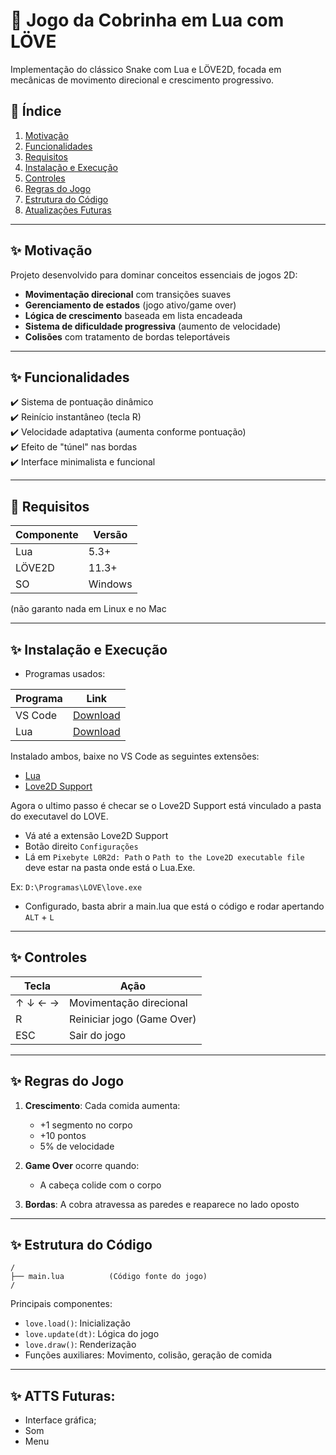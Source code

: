 # 🐍 Jogo da Cobrinha em Lua com LÖVE

Implementação do clássico Snake com Lua e LÖVE2D, focada em mecânicas de movimento direcional e crescimento progressivo.

## 📌 Índice
1. [Motivação](#-motivação)
2. [Funcionalidades](#-funcionalidades)
3. [Requisitos](#-requisitos)
4. [Instalação e Execução](#-instalação-e-execução)
5. [Controles](#-controles)
6. [Regras do Jogo](#-regras-do-jogo)
7. [Estrutura do Código](#-estrutura-do-código)
8. [Atualizações Futuras](#-atts-futuras)

---

## ✨ Motivação
Projeto desenvolvido para dominar conceitos essenciais de jogos 2D:
- **Movimentação direcional** com transições suaves
- **Gerenciamento de estados** (jogo ativo/game over)
- **Lógica de crescimento** baseada em lista encadeada
- **Sistema de dificuldade progressiva** (aumento de velocidade)
- **Colisões** com tratamento de bordas teleportáveis

---

## ✨ Funcionalidades
✔️ Sistema de pontuação dinâmico  
✔️ Reinício instantâneo (tecla R)  
✔️ Velocidade adaptativa (aumenta conforme pontuação)  
✔️ Efeito de "túnel" nas bordas  
✔️ Interface minimalista e funcional  

---

## 🔧 Requisitos
| Componente | Versão |
|------------|--------|
| Lua        | 5.3+   |
| LÖVE2D     | 11.3+  |
| SO         | Windows |
(não garanto nada em Linux e no Mac

---

## ✨ Instalação e Execução

- Programas usados:
  
| Programa        | Link                          |
|--------------|-------------------------------|
|  VS Code  | [Download](https://code.visualstudio.com)   |
|    Lua    | [Download](https://love2d.org/#download)    |

Instalado ambos, baixe no VS Code as seguintes extensões:
  - [Lua](https://marketplace.visualstudio.com/items?itemName=sumneko.lua)
  - [Love2D Support](https://marketplace.visualstudio.com/items?itemName=pixelbyte-studios.pixelbyte-love2d) 

Agora o ultimo passo é checar se o Love2D Support está vinculado a pasta do executavel do LOVE.
  - Vá até a extensão Love2D Support
  - Botão direito `Configurações`
  - Lá em `Pixebyte L0R2d: Path` o `Path to the Love2D executable file` deve estar na pasta onde está o Lua.Exe.
    
Ex: `D:\Programas\LOVE\love.exe`

  - Configurado, basta abrir a main.lua que está o código e rodar apertando  `ALT` +  `L`

---

## ✨ Controles
| Tecla        | Ação                          |
|--------------|-------------------------------|
| ↑ ↓ ← →      | Movimentação direcional       |
| R            | Reiniciar jogo (Game Over)    |
| ESC          | Sair do jogo                  |

---

## ✨ Regras do Jogo
1. **Crescimento**: Cada comida aumenta:
   - +1 segmento no corpo
   - +10 pontos
   + 5% de velocidade

2. **Game Over** ocorre quando:
   - A cabeça colide com o corpo

3. **Bordas**: A cobra atravessa as paredes e reaparece no lado oposto

---

## ✨ Estrutura do Código
```
/
├── main.lua          (Código fonte do jogo)
/
```

Principais componentes:
- `love.load()`: Inicialização
- `love.update(dt)`: Lógica do jogo
- `love.draw()`: Renderização
- Funções auxiliares: Movimento, colisão, geração de comida

---

## ✨ ATTS Futuras:
- Interface gráfica;
- Som
- Menu

